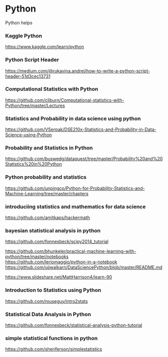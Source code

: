 # Python
Python helps

### Kaggle Python  
https://www.kaggle.com/learn/python

### Python Script Header  
https://medium.com/@rukavina.andrei/how-to-write-a-python-script-header-51d3cec13731  

### Computational Statistics with Python  
https://github.com/cliburn/Computational-statistics-with-Python/tree/master/Lectures  

### Statistics and Probability in data science using python  
https://github.com/VSerpak/DSE210x-Statistics-and-Probability-in-Data-Science-using-Python  

### Probability and Statistics in Python  
https://github.com/buswedg/dataquest/tree/master/Probability%20and%20Statistics%20in%20Python  

### Python probability and statistics  
https://github.com/unpingco/Python-for-Probability-Statistics-and-Machine-Learning/tree/master/chapters  

### introduciing statistics and mathematics for data science  
https://github.com/amitkaps/hackermath  

### bayesian statistical analysis in python  
https://github.com/fonnesbeck/scipy2014_tutorial  

https://github.com/bhunkeler/practical-machine-learning-with-python/tree/master/notebooks  
https://github.com/leriomaggio/python-in-a-notebook  
https://github.com/ujjwalkarn/DataSciencePython/blob/master/README.md  

https://www.slideshare.net/MattHarrison4/learn-90  

### Introduction to Statistics using Python  
https://github.com/rouseguy/intro2stats  

### Statistical Data Analysis in Python  
https://github.com/fonnesbeck/statistical-analysis-python-tutorial  

### simple statistical functions in python  
https://github.com/sheriferson/simplestatistics  


###
